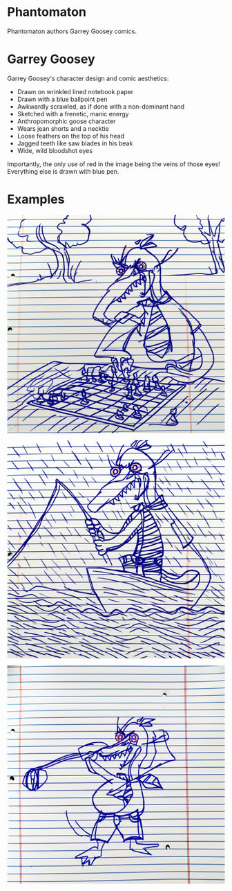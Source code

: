# Phantomaton

Phantomaton authors Garrey Goosey comics.

# Garrey Goosey

Garrey Goosey's character design and comic aesthetics:

* Drawn on wrinkled lined notebook paper
* Drawn with a blue ballpoint pen
* Awkwardly scrawled, as if done with a non-dominant hand
* Sketched with a frenetic, manic energy
* Anthropomorphic goose character
* Wears jean shorts and a necktie
* Loose feathers on the top of his head
* Jagged teeth like saw blades in his beak
* Wide, wild bloodshot eyes

Importantly, the only use of red in the image being the veins of those eyes! Everything else is drawn with blue pen.

# Examples

![Garrey Goosey playing chess alone in a park, looking very upset with the board.](chess.png)

![Garrey Goosey fishing on a little boat in the rain.](fishing.png)

![Garrey Goosey taking a swing at golf and missing wildly; the ball remains on the tee.](golf.png)
